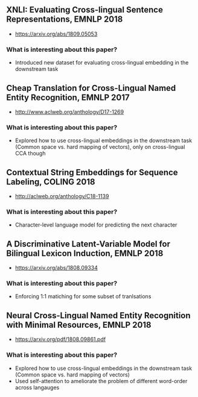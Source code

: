 ## XNLI: Evaluating Cross-lingual Sentence Representations, EMNLP 2018
* https://arxiv.org/abs/1809.05053
### What is interesting about this paper?
* Introduced new dataset for evaluating cross-lingual embedding in the downstream task

## Cheap Translation for Cross-Lingual Named Entity Recognition, EMNLP 2017
* http://www.aclweb.org/anthology/D17-1269
### What is interesting about this paper?
* Explored how to use cross-lingual embeddings in the downstream task (Common space vs. hard mapping of vectors), only on cross-lingual CCA though

## Contextual String Embeddings for Sequence Labeling, COLING 2018
* http://aclweb.org/anthology/C18-1139
### What is interesting about this paper?
* Character-level language model for predicting the next character

## A Discriminative Latent-Variable Model for Bilingual Lexicon Induction, EMNLP 2018
* https://arxiv.org/abs/1808.09334
### What is interesting about this paper?
* Enforcing 1:1 matiching for some subset of tranlsations

## Neural Cross-Lingual Named Entity Recognition with Minimal Resources, EMNLP 2018
* https://arxiv.org/pdf/1808.09861.pdf
### What is interesting about this paper?
* Explored how to use cross-lingual embeddings in the downstream task (Common space vs. hard mapping of vectors)
* Used self-attention to ameliorate the problem of different word-order across langauges
